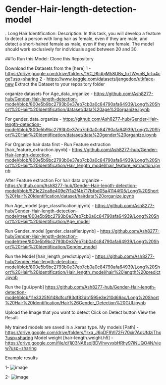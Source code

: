 # Gender-Hair-length-detection-model
. Long Hair Identification: Description: In this task, you will develop a feature to detect a person with long hair as female, even if they are male, and detect a short-haired female as male, even if they are female. The model should work exclusively for individuals aged between 20 and 30.

##To Run this Model:
Clone this Repository

Download the Datasets from the [here] 
1 - https://drive.google.com/drive/folders/1VC_9tidbjMh8UBv_IuTWymB_krtu4cge?usp=sharing 
2 - https://www.kaggle.com/datasets/jangedoo/utkface-new
Extract the Dataset to your repository folder

organize datasets
For Age_data_organize - https://github.com/Ash8277-hub/Gender-Hair-length-detection-model/blob/800e5b9bc2793b0e37eb7cb0a0c84790afa64939/Long%20Short%20Hair%20Identification/dataset/data%20age%20organize.ipynb

For gender_data_organize - https://github.com/Ash8277-hub/Gender-Hair-length-detection-model/blob/800e5b9bc2793b0e37eb7cb0a0c84790afa64939/Long%20Short%20Hair%20Identification/dataset/data%20gender%20organize.ipynb

For Organize hair data first -
Run Feature extraction [hair_feature_extraction.ipynb] -  https://github.com/Ash8277-hub/Gender-Hair-length-detection-model/blob/800e5b9bc2793b0e37eb7cb0a0c84790afa64939/Long%20Short%20Hair%20Identification/Hair_length_model/hair_feature_extraction.ipynb

After Feature extraction
For hair data organize - https://github.com/Ash8277-hub/Gender-Hair-length-detection-model/blob/521e22ca8e409e7f1a2f4b717bfbd05a41144f05/Long%20Short%20Hair%20Identification/dataset/hairdata%20organize.ipynb

Run Age_model [age_classification.ipynb] - https://github.com/Ash8277-hub/Gender-Hair-length-detection-model/tree/800e5b9bc2793b0e37eb7cb0a0c84790afa64939/Long%20Short%20Hair%20Identification/Age_model

Run Gender_model [gender_classifier.ipynb] - https://github.com/Ash8277-hub/Gender-Hair-length-detection-model/tree/800e5b9bc2793b0e37eb7cb0a0c84790afa64939/Long%20Short%20Hair%20Identification/Gender_model

Run the Model [hair_length_predict.ipynb] - https://github.com/Ash8277-hub/Gender-Hair-length-detection-model/blob/800e5b9bc2793b0e37eb7cb0a0c84790afa64939/Long%20Short%20Hair%20Identification/Hair_length_model/hair%20length%20predict.ipynb

Run the [gui.ipynb] https://github.com/Ash8277-hub/Gender-Hair-length-detection-model/blob/11e3325f6148dfccf83df82db1595e3e210d69ac/Long%20Short%20Hair%20Identification/Hair%26Gender_Detection%20GUI.ipynb

Upload the Image that you want to detect
Click on Detect button
View the Result

My trained models are saved in a .keras type. 
My models [Path] - https://drive.google.com/drive/folders/1rxq_J6pDF9VI72Fr70xir7AdUfdzjThx?usp=sharing
Model weight [hair-length.weight.h5] - https://drive.google.com/file/d/1j03NA8sojBDVlhvyvxbHRhy97iNUQO4N/view?usp=sharing










Example results

1- ![image](https://github.com/user-attachments/assets/58249705-bc66-4b01-8607-bffcd9ef42ac)

2- ![image](https://github.com/user-attachments/assets/f521e57b-6ecb-460b-9772-99ed20aa2d0a)

